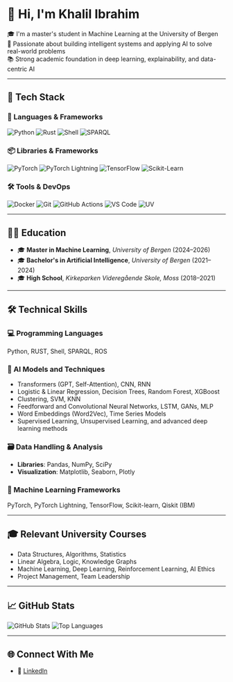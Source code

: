 # 👋 Hi, I'm Khalil Ibrahim

🎓 I'm a master's student in Machine Learning at the University of Bergen  
🧠 Passionate about building intelligent systems and applying AI to solve real-world problems  
📚 Strong academic foundation in deep learning, explainability, and data-centric AI

---

## 🚀 Tech Stack

### 🧠 Languages & Frameworks
![Python](https://img.shields.io/badge/-Python-3776AB?style=for-the-badge&logo=python&logoColor=white)
![Rust](https://img.shields.io/badge/-Rust-000000?style=for-the-badge&logo=rust&logoColor=white)
![Shell](https://img.shields.io/badge/-Shell-4EAA25?style=for-the-badge&logo=gnu-bash&logoColor=white)
![SPARQL](https://img.shields.io/badge/-SPARQL-FF9900?style=for-the-badge&logo=w3c&logoColor=white)

### 📦 Libraries & Frameworks
![PyTorch](https://img.shields.io/badge/-PyTorch-EE4C2C?style=for-the-badge&logo=pytorch&logoColor=white)
![PyTorch Lightning](https://img.shields.io/badge/-PyTorch%20Lightning-792EE5?style=for-the-badge&logo=pytorch&logoColor=white)
![TensorFlow](https://img.shields.io/badge/-TensorFlow-FF6F00?style=for-the-badge&logo=tensorflow&logoColor=white)
![Scikit-Learn](https://img.shields.io/badge/-Scikit--learn-F7931E?style=for-the-badge&logo=scikit-learn&logoColor=white)

### 🛠️ Tools & DevOps
![Docker](https://img.shields.io/badge/-Docker-2496ED?style=for-the-badge&logo=docker&logoColor=white)
![Git](https://img.shields.io/badge/-Git-F05032?style=for-the-badge&logo=git&logoColor=white)
![GitHub Actions](https://img.shields.io/badge/-GitHub%20Actions-2088FF?style=for-the-badge&logo=github-actions&logoColor=white)
![VS Code](https://img.shields.io/badge/-VSCode-007ACC?style=for-the-badge&logo=visual-studio-code&logoColor=white)
![UV](https://img.shields.io/badge/-UV-1e1e1e?style=for-the-badge&logo=python&logoColor=white)


---

## 🧑‍🎓 Education

- 🎓 **Master in Machine Learning**, *University of Bergen* (2024–2026)  
- 🎓 **Bachelor's in Artificial Intelligence**, *University of Bergen* (2021–2024)  
- 🎓 **High School**, *Kirkeparken Videregående Skole, Moss* (2018–2021)

---

## 🛠️ Technical Skills

### 💻 Programming Languages
Python, RUST, Shell, SPARQL, ROS

### 🧠 AI Models and Techniques
- Transformers (GPT, Self-Attention), CNN, RNN
- Logistic & Linear Regression, Decision Trees, Random Forest, XGBoost
- Clustering, SVM, KNN
- Feedforward and Convolutional Neural Networks, LSTM, GANs, MLP
- Word Embeddings (Word2Vec), Time Series Models
- Supervised Learning, Unsupervised Learning, and advanced deep learning methods

### 🗃️ Data Handling & Analysis
- **Libraries**: Pandas, NumPy, SciPy
- **Visualization**: Matplotlib, Seaborn, Plotly

### 🔬 Machine Learning Frameworks
PyTorch, PyTorch Lightning, TensorFlow, Scikit-learn, Qiskit (IBM)

---

## 🎓 Relevant University Courses

- Data Structures, Algorithms, Statistics  
- Linear Algebra, Logic, Knowledge Graphs  
- Machine Learning, Deep Learning, Reinforcement Learning, AI Ethics 
- Project Management, Team Leadership  

---

## 📈 GitHub Stats

![GitHub Stats](https://github-readme-stats.vercel.app/api?username=KhalilIbrahimm&show_icons=true)
![Top Languages](https://github-readme-stats.vercel.app/api/top-langs/?username=KhalilIbrahimm&layout=compact)

---

## 🌐 Connect With Me

- 💼 [LinkedIn](https://www.linkedin.com/in/khalil-ibrahim-5073b1264)

